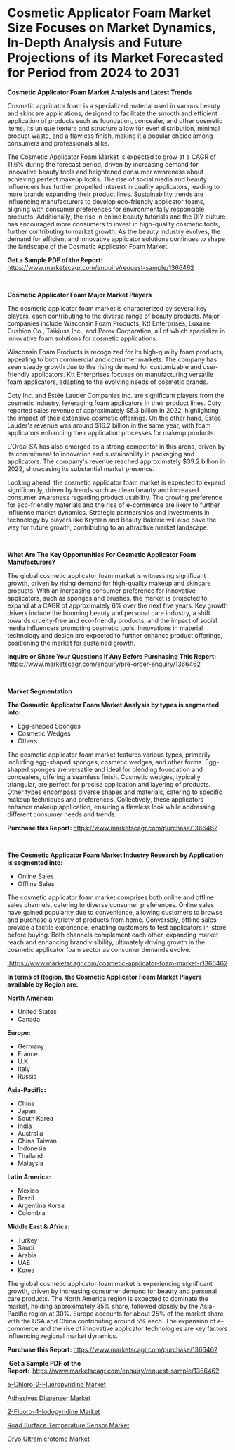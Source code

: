 <p><h1>Cosmetic Applicator Foam Market Size Focuses on Market Dynamics, In-Depth Analysis and Future Projections of its Market Forecasted for Period from 2024 to 2031</h1></p><p><strong>Cosmetic Applicator Foam Market Analysis and Latest Trends</strong></p>
<p><p>Cosmetic applicator foam is a specialized material used in various beauty and skincare applications, designed to facilitate the smooth and efficient application of products such as foundation, concealer, and other cosmetic items. Its unique texture and structure allow for even distribution, minimal product waste, and a flawless finish, making it a popular choice among consumers and professionals alike.</p><p>The Cosmetic Applicator Foam Market is expected to grow at a CAGR of 11.6% during the forecast period, driven by increasing demand for innovative beauty tools and heightened consumer awareness about achieving perfect makeup looks. The rise of social media and beauty influencers has further propelled interest in quality applicators, leading to more brands expanding their product lines. Sustainability trends are influencing manufacturers to develop eco-friendly applicator foams, aligning with consumer preferences for environmentally responsible products. Additionally, the rise in online beauty tutorials and the DIY culture has encouraged more consumers to invest in high-quality cosmetic tools, further contributing to market growth. As the beauty industry evolves, the demand for efficient and innovative applicator solutions continues to shape the landscape of the Cosmetic Applicator Foam Market.</p></p>
<p><strong>Get a Sample PDF of the Report:&nbsp;</strong> <a href="https://www.marketscagr.com/enquiry/request-sample/1366462">https://www.marketscagr.com/enquiry/request-sample/1366462</a></p>
<p>&nbsp;</p>
<p><strong>Cosmetic Applicator Foam Major Market Players</strong></p>
<p><p>The cosmetic applicator foam market is characterized by several key players, each contributing to the diverse range of beauty products. Major companies include Wisconsin Foam Products, Ktt Enterprises, Luxaire Cushion Co., Taikiusa Inc., and Porex Corporation, all of which specialize in innovative foam solutions for cosmetic applications.</p><p>Wisconsin Foam Products is recognized for its high-quality foam products, appealing to both commercial and consumer markets. The company has seen steady growth due to the rising demand for customizable and user-friendly applicators. Ktt Enterprises focuses on manufacturing versatile foam applicators, adapting to the evolving needs of cosmetic brands.</p><p>Coty Inc. and Estée Lauder Companies Inc. are significant players from the cosmetic industry, leveraging foam applicators in their product lines. Coty reported sales revenue of approximately $5.3 billion in 2022, highlighting the impact of their extensive cosmetic offerings. On the other hand, Estée Lauder's revenue was around $16.2 billion in the same year, with foam applicators enhancing their application processes for makeup products.</p><p>L'Oréal SA has also emerged as a strong competitor in this arena, driven by its commitment to innovation and sustainability in packaging and applicators. The company's revenue reached approximately $39.2 billion in 2022, showcasing its substantial market presence.</p><p>Looking ahead, the cosmetic applicator foam market is expected to expand significantly, driven by trends such as clean beauty and increased consumer awareness regarding product usability. The growing preference for eco-friendly materials and the rise of e-commerce are likely to further influence market dynamics. Strategic partnerships and investments in technology by players like Kryolan and Beauty Bakerie will also pave the way for future growth, contributing to an attractive market landscape.</p></p>
<p>&nbsp;</p>
<p><strong>What Are The Key Opportunities For Cosmetic Applicator Foam Manufacturers?</strong></p>
<p><p>The global cosmetic applicator foam market is witnessing significant growth, driven by rising demand for high-quality makeup and skincare products. With an increasing consumer preference for innovative applicators, such as sponges and brushes, the market is projected to expand at a CAGR of approximately 6% over the next five years. Key growth drivers include the booming beauty and personal care industry, a shift towards cruelty-free and eco-friendly products, and the impact of social media influencers promoting cosmetic tools. Innovations in material technology and design are expected to further enhance product offerings, positioning the market for sustained growth.</p></p>
<p><strong>Inquire or Share Your Questions If Any Before Purchasing This Report:</strong> <a href="https://www.marketscagr.com/enquiry/pre-order-enquiry/1366462">https://www.marketscagr.com/enquiry/pre-order-enquiry/1366462</a></p>
<p>&nbsp;</p>
<p><strong>Market Segmentation</strong></p>
<p><strong>The Cosmetic Applicator Foam Market Analysis by types is segmented into:</strong></p>
<p><ul><li>Egg-shaped Sponges</li><li>Cosmetic Wedges</li><li>Others</li></ul></p>
<p><p>The cosmetic applicator foam market features various types, primarily including egg-shaped sponges, cosmetic wedges, and other forms. Egg-shaped sponges are versatile and ideal for blending foundation and concealers, offering a seamless finish. Cosmetic wedges, typically triangular, are perfect for precise application and layering of products. Other types encompass diverse shapes and materials, catering to specific makeup techniques and preferences. Collectively, these applicators enhance makeup application, ensuring a flawless look while addressing different consumer needs and trends.</p></p>
<p><strong>Purchase this Report:&nbsp;</strong><a href="https://www.marketscagr.com/purchase/1366462">https://www.marketscagr.com/purchase/1366462</a></p>
<p>&nbsp;</p>
<p><strong>The Cosmetic Applicator Foam Market Industry Research by Application is segmented into:</strong></p>
<p><ul><li>Online Sales</li><li>Offline Sales</li></ul></p>
<p><p>The cosmetic applicator foam market comprises both online and offline sales channels, catering to diverse consumer preferences. Online sales have gained popularity due to convenience, allowing customers to browse and purchase a variety of products from home. Conversely, offline sales provide a tactile experience, enabling customers to test applicators in-store before buying. Both channels complement each other, expanding market reach and enhancing brand visibility, ultimately driving growth in the cosmetic applicator foam sector as consumer demands evolve.</p></p>
<p><a href="https://www.marketscagr.com/cosmetic-applicator-foam-market-r1366462">&nbsp;https://www.marketscagr.com/cosmetic-applicator-foam-market-r1366462</a></p>
<p><strong>In terms of Region, the Cosmetic Applicator Foam Market Players available by Region are:</strong></p>
<p>
    <p> <strong> North America: </strong>
        <ul>
            <li>United States</li>
            <li>Canada</li>
        </ul>
        </p> 
    <p> <strong> Europe: </strong>
        <ul>
            <li>Germany</li>
            <li>France</li>
            <li>U.K.</li>
            <li>Italy</li>
            <li>Russia</li>
        </ul>
        </p> 
    <p> <strong> Asia-Pacific: </strong>
        <ul>
            <li>China</li>
            <li>Japan</li>
            <li>South Korea</li>
            <li>India</li>
            <li>Australia</li>
            <li>China Taiwan</li>
            <li>Indonesia</li>
            <li>Thailand</li>
            <li>Malaysia</li>
        </ul>
        </p> 
    <p> <strong> Latin America: </strong>
        <ul>
            <li>Mexico</li>
            <li>Brazil</li>
            <li>Argentina Korea</li>
            <li>Colombia</li>
        </ul>
        </p> 
    <p> <strong> Middle East & Africa: </strong>
        <ul>
            <li>Turkey</li>
            <li>Saudi</li>
            <li>Arabia</li>
            <li>UAE</li>
            <li>Korea</li>
        </ul>
    </p>
    </p>
<p><p>The global cosmetic applicator foam market is experiencing significant growth, driven by increasing consumer demand for beauty and personal care products. The North America region is expected to dominate the market, holding approximately 35% share, followed closely by the Asia-Pacific region at 30%. Europe accounts for about 25% of the market share, with the USA and China contributing around 5% each. The expansion of e-commerce and the rise of innovative applicator technologies are key factors influencing regional market dynamics.</p></p>
<p><strong>Purchase this Report: </strong><a href="https://www.marketscagr.com/purchase/1366462">https://www.marketscagr.com/purchase/1366462</a></p>
<p>&nbsp;<strong>Get a Sample PDF of the Report:&nbsp;&nbsp;</strong><a href="https://www.marketscagr.com/enquiry/request-sample/1366462">https://www.marketscagr.com/enquiry/request-sample/1366462</a></p>
<p><strong></strong></p>
<p><p><a href="https://issuu.com/reportprime-2/docs/5-chloro-2-fluoropyridine-market-si_6ae4df3d190ab0">5-Chloro-2-Fluoropyridine Market</a></p><p><a href="https://www.linkedin.com/pulse/adhesives-dispenser-market-research-report-exploring-size-aloge?trackingId=4bgN1FonR8qkbr1sz9o0AQ%3D%3D">Adhesives Dispenser Market</a></p><p><a href="https://issuu.com/reportprime-2/docs/2-fluoro-4-iodopyridine-market-size_7317e77c14dca6">2-Fluoro-4-Iodopyridine Market</a></p><p><a href="https://www.linkedin.com/pulse/global-road-surface-temperature-sensor-market-share-growth-u4h2e?trackingId=trRHBkt4TxOwF7hhbxsK2Q%3D%3D">Road Surface Temperature Sensor Market</a></p><p><a href="https://www.linkedin.com/pulse/cryo-ultramicrotome-market-forecast-global-trends-analysis-qcixe?trackingId=fWvfsbq6ROGC0A240WmqZg%3D%3D">Cryo Ultramicrotome Market</a></p></p>